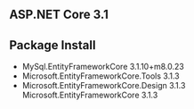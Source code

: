 ## ASP.NET Core 3.1
## Package Install
- MySql.EntityFrameworkCore 3.1.10+m8.0.23
- Microsoft.EntityFrameworkCore.Tools 3.1.3
- Microsoft.EntityFrameworkCore.Design 3.1.3
Microsoft.EntityFrameworkCore 3.1.3